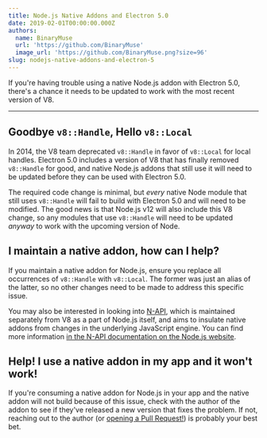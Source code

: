 ```yaml
---
title: Node.js Native Addons and Electron 5.0
date: 2019-02-01T00:00:00.000Z
authors:
  name: BinaryMuse
  url: 'https://github.com/BinaryMuse'
  image_url: 'https://github.com/BinaryMuse.png?size=96'
slug: nodejs-native-addons-and-electron-5
---
```


If you're having trouble using a native Node.js addon with Electron 5.0, there's a chance it needs to be updated to work with the most recent version of V8.

---

## Goodbye `v8::Handle`, Hello `v8::Local`

In 2014, the V8 team deprecated `v8::Handle` in favor of `v8::Local` for local handles. Electron 5.0 includes a version of V8 that has finally removed `v8::Handle` for good, and native Node.js addons that still use it will need to be updated before they can be used with Electron 5.0.

The required code change is minimal, but _every_ native Node module that still uses `v8::Handle` will fail to build with Electron 5.0 and will need to be modified. The good news is that Node.js v12 will also include this V8 change, so any modules that use `v8::Handle` will need to be updated _anyway_ to work with the upcoming version of Node.

## I maintain a native addon, how can I help?

If you maintain a native addon for Node.js, ensure you replace all occurrences of `v8::Handle` with `v8::Local`. The former was just an alias of the latter, so no other changes need to be made to address this specific issue.

You may also be interested in looking into [N-API](https://nodejs.org/api/n-api.html), which is maintained separately from V8 as a part of Node.js itself, and aims to insulate native addons from changes in the underlying JavaScript engine. You can find more information [in the N-API documentation on the Node.js website](https://nodejs.org/api/n-api.html#n_api_n_api).

## Help! I use a native addon in my app and it won't work!

If you're consuming a native addon for Node.js in your app and the native addon will not build because of this issue, check with the author of the addon to see if they've released a new version that fixes the problem. If not, reaching out to the author (or [opening a Pull Request!](https://help.github.com/articles/about-pull-requests/)) is probably your best bet.
